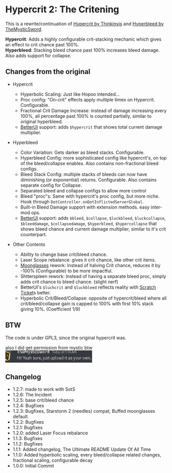 # Hypercrit 2: The Critening

This is a rewrite/continuation of [Hypercrit by Thinkinvis](https://thunderstore.io/package/ThinkInvis/Hypercrit/) and [Hyperbleed by TheMysticSword](https://thunderstore.io/package/TheMysticSword/Hyperbleed/). 

**Hypercrit**: Adds a highly configurable crit-stacking mechanic which gives an effect to crit chance past 100%.  
**Hyperbleed**: Stacking bleed chance past 100% increases bleed damage. Also adds support for collapse.
## Changes from the original

- Hypercrit
    - Hyperbolic Scaling: Just like Hopoo intended...
    - Proc config: "On-crit" effects apply multiple times on Hypercrit. Configurable.
    - Fractional Crit Damage Increase: instead of damage increasing every 100%, all percentage past 100% is counted partially, similar to original hyperbleed.
    - [BetterUI](https://thunderstore.io/package/XoXFaby/BetterUI/) support: adds `$hypercrit` that shows total current damage multiplier.

- Hyperbleed
    - Color Variation: Gets darker as bleed stacks. Configurable.
    - Hyperbleed Config: more sophisticated config like hypercrit's, on top of the bleed/collapse enables. Also contains non-fractional bleed configs.
    - Bleed Stack Config: multiple stacks of bleeds can now have diminishing (or exponential) returns. Configurable. Also contains separate config for Collapse.
    - Separated bleed and collapse configs to allow more control
    - Bleed "proc"s: Same with hypercrit's proc config, but more niche. Hook through `DotController.onDotInflictedServerGlobal`.
    - Built-in Bleed Damage support with extension methods. easy inter-mod ops.
    - [BetterUI](https://thunderstore.io/package/XoXFaby/BetterUI/) support: adds `$bleed`, `$collapse`, `$luckbleed`, `$luckcollapse`, `$bleeddamage`, `$collapsedamage`, `$hyperbleed`, `$hypercollapse` that shows bleed chance and current damage multiplier, similar to it's crit counterpart.

- Other Contents
    - Ability to change base crit/bleed chance.
    - Laser Scope rebalance: gives it crit chance, like other crit items.
    - [Moonglasses](https://thunderstore.io/package/TheMysticSword/MysticsItems/) rework: Instead of halving Crit chance, reduces it by -100% (Configurable) to be more impactful.
    - Shtterspleen rework: Instead of having a separate bleed proc, simply adds crit chance to bleed chance. (slight nerf)
    - BetterUI's `$luckcrit` and `$luckbleed` reflects reality with [Scratch Ticket](https://thunderstore.io/package/TheMysticSword/MysticsItems/)s better.
    - Hyperbolic Crit/Bleed/Collapse: opposite of hypercrit/bleed where all crit/bleed/collapse gain is capped to 100% with first 10% stack giving 10%. (Coefficient 1/9)

## BTW
The code is under GPL3, since the original hypercrit was.

also I did get permission from mystic btw  
![Image](https://raw.githubusercontent.com/prodzpod/NotHypercrit/master/1.png)

## Changelog
- 1.2.7: made to work with SotS
- 1.2.6: The Incident
- 1.2.5: base crit/bleed chance
- 1.2.4: Bugfixes
- 1.2.3: Bugfixes, Starstorm 2 (needles) compat, Buffed moonglasses default
- 1.2.2: Bugfixes
- 1.2.1: Bugfixes
- 1.2.0: added Laser Focus rebalance
- 1.1.3: Bugfixes
- 1.1.2: Bugfixes
- 1.1.1: Added changelog, The Ultimate README Update Of All Time
- 1.1.0: Added hyperbolic scaling, every bleed/collapse related changes, fractional scaling, configurable decay
- 1.0.0: Initial Commit